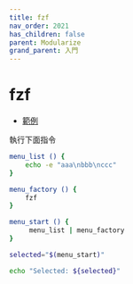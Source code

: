 ```yaml
---
title: fzf
nav_order: 2021
has_children: false
parent: Modularize
grand_parent: 入門
---
```



# fzf

* [範例](https://github.com/samwhelp/note-about-menu-applet/blob/gh-pages/_demo/prototype/menu-applet/demo-start/fzf/modularize.sh)

執行下面指令

``` sh
menu_list () {
	echo -e "aaa\nbbb\nccc"
}

menu_factory () {
	fzf
}

menu_start () {
	 menu_list | menu_factory
}

selected="$(menu_start)"

echo "Selected: ${selected}"
```
